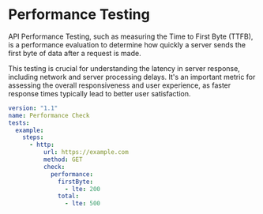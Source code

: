 # Performance Testing

API Performance Testing, such as measuring the Time to First Byte (TTFB), is a performance evaluation to determine how quickly a server sends the first byte of data after a request is made.

This testing is crucial for understanding the latency in server response, including network and server processing delays. It's an important metric for assessing the overall responsiveness and user experience, as faster response times typically lead to better user satisfaction.

```yaml
version: "1.1"
name: Performance Check
tests:
  example:
    steps:
      - http:
          url: https://example.com
          method: GET
          check:
            performance:
              firstByte:
                - lte: 200
              total:
                - lte: 500
```
